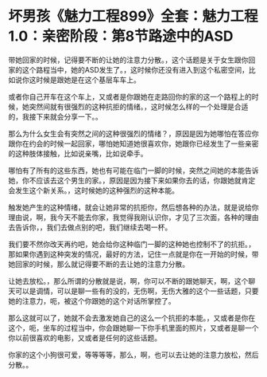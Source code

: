 # 坏男孩《魅力工程899》全套：魅力工程1.0：亲密阶段：第8节路途中的ASD

带她回家的时候，记得要不断的让她的注意力分散。，这个话题是关于女生跟你回家的这个路程当中，她的ASD发生了。，这时候你还没有进入到这个私密空间，比如说你这时候是跟她是在这个基层车车上。

或者你自己开车在这个车上，又或者是你跟她在走路回你的家的这一个路程上的时候，她突然间就有很强烈的这种抗拒的情绪。，这时候怎么样的一个处理是合适的，我接下来就会分享一下。。

那么为什么女生会有突然之间的这种很强烈的情绪？，原因是因为她哪怕在答应你跟你在约会的时候一起回家，哪怕她知道她很喜欢你，她跟你已经发生了一些亲密的这种肢体接触，比如说亲嘴，比如说牵手。

哪怕有了所有的这些东西，她也有可能在临门一脚的时候，突然之间她的本能告诉她，你不应该去这个男生的家。，原因是因为接下来如果你去的话，你跟她就肯定会发生这个新关系。，这时候她的这种强烈的这种本能。

触发她产生的这种情绪，就会让她非常的抗拒你，然后想各种的办法，就是说给你理由说，啊，我今天不能去你家，我觉得我刚认识你，才见了三次面，各种的理由去告诉你，，我们去做点别的吧，我们继续去喝一杯。

我们要不然你改天再约吧，她会给你这种临门一脚的这种她也控制不了的抗拒。，那如果你遇到这种突发的情况，最好的方法，记住一点就是你在一开始的时候，带她回家的时候，那么就记得要不断的去让她的注意力分散。

让她去放松。，那么所谓的分散就是说，啊，你可以不断的跟她聊天，啊，这个聊天可以是调情，可以是聊一些有的没的，无伤啊，无伤大雅的这个一些话题，只要她的注意力，呃，被这个你跟她的这个对话所掌控了。

那么这就可以了，她就不会去激发她自己的这么一个抗拒的本能。，又或者是你在这个，呃，坐车的过程当中，你会跟她聊一下你手机里面的照片，又或者是聊一个你以前很喜欢的电影，又或者是任何的这些话题。

你家的这个小狗很可爱，等等等等，那么，啊，也可以去让她的注意力放松，然后分散。。